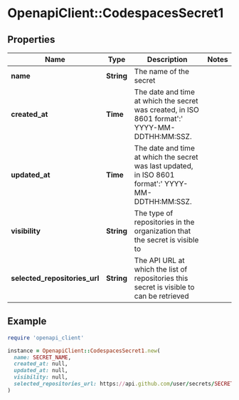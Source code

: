 # OpenapiClient::CodespacesSecret1

## Properties

| Name | Type | Description | Notes |
| ---- | ---- | ----------- | ----- |
| **name** | **String** | The name of the secret |  |
| **created_at** | **Time** | The date and time at which the secret was created, in ISO 8601 format&#39;:&#39; YYYY-MM-DDTHH:MM:SSZ. |  |
| **updated_at** | **Time** | The date and time at which the secret was last updated, in ISO 8601 format&#39;:&#39; YYYY-MM-DDTHH:MM:SSZ. |  |
| **visibility** | **String** | The type of repositories in the organization that the secret is visible to |  |
| **selected_repositories_url** | **String** | The API URL at which the list of repositories this secret is visible to can be retrieved |  |

## Example

```ruby
require 'openapi_client'

instance = OpenapiClient::CodespacesSecret1.new(
  name: SECRET_NAME,
  created_at: null,
  updated_at: null,
  visibility: null,
  selected_repositories_url: https://api.github.com/user/secrets/SECRET_NAME/repositories
)
```


